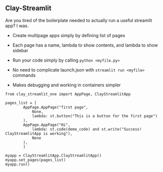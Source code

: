 ## Clay-Streamlit

Are you tired of the boilerplate needed to actually run a useful streamlit app? I was.

* Create multipage apps simply by defining list of pages
* Each page has a name, lambda to show contents, and lambda to show sidebar

* Run your code simply by calling `python <myfile.py>`
* No need to complicate launch.json with `streamlit run <myfile>` commands
* Makes debugging and working in containers simpler

```
from clay_streamlit_one import AppPage, ClayStreamlitApp

pages_list = [
        AppPage.AppPage("first page", 
            None, 
            lambda: st.button("This is a button for the first page") 
        ),
        AppPage.AppPage("Hi", 
            lambda: st.code(demo_code) and st.write("Success! ClayStreamlitApp is working"),
            None
        ),
        ]

myapp = ClayStreamlitApp.ClayStreamlitApp()
myapp.set_pages(pages_list)
myapp.run()
```